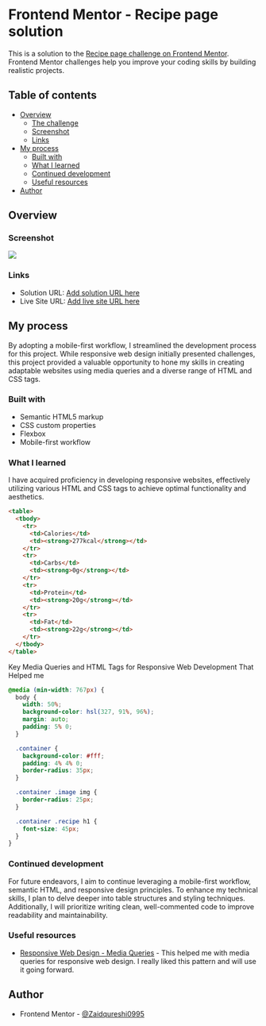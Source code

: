 # Frontend Mentor - Recipe page solution

This is a solution to the [Recipe page challenge on Frontend Mentor](https://www.frontendmentor.io/challenges/recipe-page-KiTsR8QQKm). Frontend Mentor challenges help you improve your coding skills by building realistic projects.

## Table of contents

- [Overview](#overview)
  - [The challenge](#the-challenge)
  - [Screenshot](#screenshot)
  - [Links](#links)
- [My process](#my-process)
  - [Built with](#built-with)
  - [What I learned](#what-i-learned)
  - [Continued development](#continued-development)
  - [Useful resources](#useful-resources)
- [Author](#author)

## Overview

### Screenshot

![](\assets\images)

### Links

- Solution URL: [Add solution URL here](https://your-solution-url.com)
- Live Site URL: [Add live site URL here](https://your-live-site-url.com)

## My process

By adopting a mobile-first workflow, I streamlined the development process for this project. While responsive web design initially presented challenges, this project provided a valuable opportunity to hone my skills in creating adaptable websites using media queries and a diverse range of HTML and CSS tags.

### Built with

- Semantic HTML5 markup
- CSS custom properties
- Flexbox
- Mobile-first workflow

### What I learned

I have acquired proficiency in developing responsive websites, effectively utilizing various HTML and CSS tags to achieve optimal functionality and aesthetics.

```html
<table>
  <tbody>
    <tr>
      <td>Calories</td>
      <td><strong>277kcal</strong></td>
    </tr>
    <tr>
      <td>Carbs</td>
      <td><strong>0g</strong></td>
    </tr>
    <tr>
      <td>Protein</td>
      <td><strong>20g</strong></td>
    </tr>
    <tr>
      <td>Fat</td>
      <td><strong>22g</strong></td>
    </tr>
  </tbody>
</table>
```

Key Media Queries and HTML Tags for Responsive Web Development That Helped me

```css
@media (min-width: 767px) {
  body {
    width: 50%;
    background-color: hsl(327, 91%, 96%);
    margin: auto;
    padding: 5% 0;
  }

  .container {
    background-color: #fff;
    padding: 4% 4% 0;
    border-radius: 35px;
  }

  .container .image img {
    border-radius: 25px;
  }

  .container .recipe h1 {
    font-size: 45px;
  }
}
```

### Continued development

For future endeavors, I aim to continue leveraging a mobile-first workflow, semantic HTML, and responsive design principles. To enhance my technical skills, I plan to delve deeper into table structures and styling techniques. Additionally, I will prioritize writing clean, well-commented code to improve readability and maintainability.

### Useful resources

- [Responsive Web Design - Media Queries](https://www.w3schools.com/css/css_rwd_mediaqueries.asp) - This helped me with media queries for responsive web design. I really liked this pattern and will use it going forward.

## Author

- Frontend Mentor - [@Zaidqureshi0995](https://www.frontendmentor.io/profile/Zaidqureshi0995)
